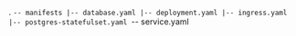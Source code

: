 .
`-- manifests
    |-- database.yaml
    |-- deployment.yaml
    |-- ingress.yaml
    |-- postgres-statefulset.yaml
    `-- service.yaml

